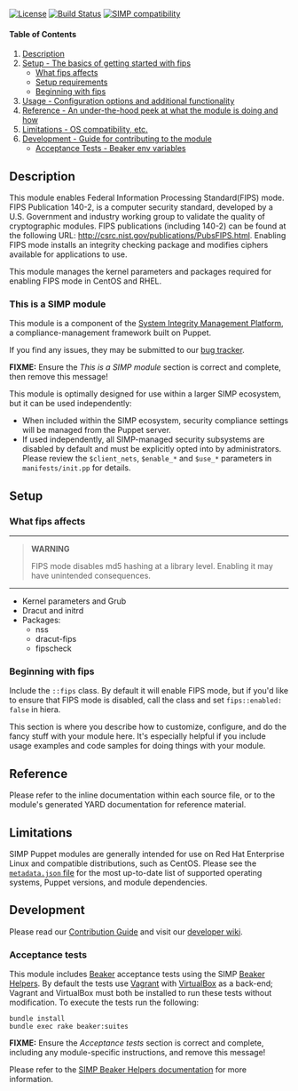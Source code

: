 [![License](http://img.shields.io/:license-apache-blue.svg)](http://www.apache.org/licenses/LICENSE-2.0.html) [![Build Status](https://travis-ci.org/simp/pupmod-simp-fips.svg)](https://travis-ci.org/simp/pupmod-simp-fips) [![SIMP compatibility](https://img.shields.io/badge/SIMP%20compatibility-4.2.*%2F5.1.*-orange.svg)](https://img.shields.io/badge/SIMP%20compatibility-4.2.*%2F5.1.*-orange.svg)

#### Table of Contents

1. [Description](#description)
2. [Setup - The basics of getting started with fips](#setup)
    * [What fips affects](#what-fips-affects)
    * [Setup requirements](#setup-requirements)
    * [Beginning with fips](#beginning-with-fips)
3. [Usage - Configuration options and additional functionality](#usage)
4. [Reference - An under-the-hood peek at what the module is doing and how](#reference)
5. [Limitations - OS compatibility, etc.](#limitations)
6. [Development - Guide for contributing to the module](#development)
    * [Acceptance Tests - Beaker env variables](#acceptance-tests)

## Description

This module enables Federal Information Processing Standard(FIPS) mode. FIPS Publication 140-2, is a computer security
standard, developed by a U.S. Government and industry working group to validate the quality of cryptographic modules.
FIPS publications (including 140-2) can be found at the following URL: http://csrc.nist.gov/publications/PubsFIPS.html.
Enabling FIPS mode installs an integrity checking package and modifies ciphers available for applications to use.

This module manages the kernel parameters and packages required for enabling FIPS mode in CentOS and RHEL.

### This is a SIMP module

This module is a component of the [System Integrity Management Platform](https://github.com/NationalSecurityAgency/SIMP), a compliance-management framework built on Puppet.

If you find any issues, they may be submitted to our [bug tracker](https://simp-project.atlassian.net/).

**FIXME:** Ensure the *This is a SIMP module* section is correct and complete, then remove this message!

This module is optimally designed for use within a larger SIMP ecosystem, but it can be used independently:

 * When included within the SIMP ecosystem, security compliance settings will be managed from the Puppet server.
 * If used independently, all SIMP-managed security subsystems are disabled by default and must be explicitly opted into by administrators.  Please review the `$client_nets`, `$enable_*` and `$use_*` parameters in `manifests/init.pp` for details.

## Setup

### What fips affects

-----------------------------------------
> **WARNING**
>
> FIPS mode disables md5 hashing at a library level. Enabling it may have unintended consequences.
-----------------------------------------

* Kernel parameters and Grub
* Dracut and initrd
* Packages:
  * nss
  * dracut-fips
  * fipscheck

### Beginning with fips

Include the `::fips` class. By default it will enable FIPS mode, but if you'd like to ensure that FIPS mode is disabled, call the class and set `fips::enabled: false` in hiera.

This section is where you describe how to customize, configure, and do the fancy stuff with your module here. It's especially helpful if you include usage examples and code samples for doing things with your module.

## Reference

Please refer to the inline documentation within each source file, or to the module's generated YARD documentation for reference material.

## Limitations

SIMP Puppet modules are generally intended for use on Red Hat Enterprise Linux and compatible distributions, such as CentOS. Please see the [`metadata.json` file](./metadata.json) for the most up-to-date list of supported operating systems, Puppet versions, and module dependencies.

## Development

Please read our [Contribution Guide](https://simp-project.atlassian.net/wiki/display/SD/Contributing+to+SIMP) and visit our [developer wiki](https://simp-project.atlassian.net/wiki/display/SD/SIMP+Development+Home).

### Acceptance tests

This module includes [Beaker](https://github.com/puppetlabs/beaker) acceptance tests using the SIMP [Beaker Helpers](https://github.com/simp/rubygem-simp-beaker-helpers).  By default the tests use [Vagrant](https://www.vagrantup.com/) with [VirtualBox](https://www.virtualbox.org) as a back-end; Vagrant and VirtualBox must both be installed to run these tests without modification. To execute the tests run the following:

```shell
bundle install
bundle exec rake beaker:suites
```

**FIXME:** Ensure the *Acceptance tests* section is correct and complete, including any module-specific instructions, and remove this message!

Please refer to the [SIMP Beaker Helpers documentation](https://github.com/simp/rubygem-simp-beaker-helpers/blob/master/README.md) for more information.

